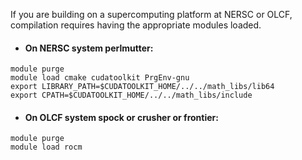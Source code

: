 
If you are building on a supercomputing platform at NERSC or OLCF,
compilation requires having the appropriate modules loaded.

* #### On NERSC system **perlmutter**:
```
module purge
module load cmake cudatoolkit PrgEnv-gnu 
export LIBRARY_PATH=$CUDATOOLKIT_HOME/../../math_libs/lib64
export CPATH=$CUDATOOLKIT_HOME/../../math_libs/include
```

* #### On OLCF system **spock** or **crusher** or **frontier**:
```
module purge
module load rocm
```
